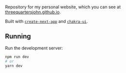 Repository for my personal website, which you can see at [threequartersjohn.github.io](https://threequartersjohn.github.io/).

Built with [`create-next-app`](https://github.com/vercel/next.js/tree/canary/packages/create-next-app) and [`chakra-ui`](https://github.com/chakra-ui/chakra-ui).

## Running
Run the development server:

```bash
npm run dev
# or
yarn dev
```
